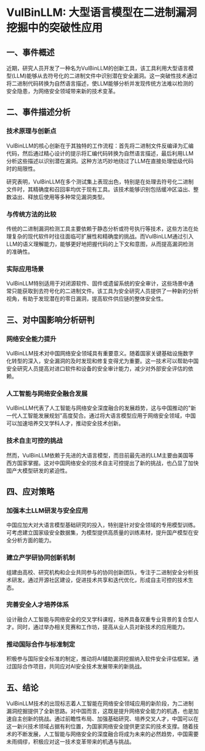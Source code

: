 # VulBinLLM: 大型语言模型在二进制漏洞挖掘中的突破性应用

## 一、事件概述

近期，研究人员开发了一种名为VulBinLLM的创新工具，该工具利用大型语言模型(LLM)能够从去符号化的二进制文件中识别潜在安全漏洞。这一突破性技术通过将二进制代码转换为自然语言描述，使LLM能够分析并发现传统方法难以检测的安全隐患，为网络安全领域带来新的技术变革。

## 二、事件描述分析

### 技术原理与创新点

VulBinLLM的核心创新在于其独特的工作流程：首先将二进制文件反编译为汇编代码，然后通过精心设计的提示将汇编代码转换为自然语言描述，最后利用LLM分析这些描述以识别潜在漏洞。这种方法巧妙地绕过了LLM在直接处理低级代码时的局限性。

研究表明，VulBinLLM在多个测试集上表现出色，特别是在处理去符号化二进制文件时，其精确度和召回率均优于现有工具。该技术能够识别包括缓冲区溢出、整数溢出、释放后使用等多种常见漏洞类型。

### 与传统方法的比较

传统的二进制漏洞检测工具主要依赖于静态分析或符号执行等技术，这些方法在处理复杂的现代软件时往往面临可扩展性和精确度的挑战。而VulBinLLM通过引入LLM的语义理解能力，能够更好地把握代码的上下文和意图，从而提高漏洞检测的准确性。

### 实际应用场景

VulBinLLM特别适用于对闭源软件、固件或遗留系统的安全审计，这些场景中通常只能获取到去符号化的二进制文件。该工具为安全研究人员提供了一种新的分析视角，有助于发现潜在的零日漏洞，提高软件供应链的整体安全性。

## 三、对中国影响分析研判

### 网络安全能力提升

VulBinLLM技术对中国网络安全领域具有重要意义。随着国家关键基础设施数字化转型的深入，安全漏洞的及时发现和修复变得尤为重要。这一技术可以帮助中国安全研究人员提高对进口软件和设备的安全审计能力，减少对外部安全评估的依赖。

### 人工智能与网络安全融合发展

VulBinLLM代表了人工智能与网络安全深度融合的发展趋势，这与中国推动的"新一代人工智能发展规划"高度契合。通过将大语言模型应用于网络安全领域，中国可以加速培养交叉学科人才，推动安全技术创新。

### 技术自主可控的挑战

然而，VulBinLLM依赖于先进的大语言模型，而目前最先进的LLM主要由美国等西方国家掌握。这对中国网络安全的技术自主可控提出了新的挑战，也凸显了加快国产大模型研发的紧迫性。

## 四、应对策略

### 加强本土LLM研发与安全应用

中国应加大对大语言模型基础研究的投入，特别是针对安全领域的专用模型训练。可考虑建立国家级安全数据集，为模型提供高质量的训练素材，提升国产模型在安全分析方面的能力。

### 建立产学研协同创新机制

组建由高校、研究机构和企业共同参与的协同创新团队，专注于二进制安全分析技术研发。通过开源社区建设，促进技术共享和迭代优化，形成自主可控的技术生态。

### 完善安全人才培养体系

设计融合人工智能与网络安全的交叉学科课程，培养具备双重专业背景的复合型人才。同时，通过举办相关竞赛和工作坊，提高从业人员对新技术的应用能力。

### 推动国际合作与标准制定

积极参与国际安全标准的制定，推动将AI辅助漏洞挖掘纳入软件安全评估框架。通过国际合作项目，共同应对AI安全技术发展带来的新挑战。

## 五、结论

VulBinLLM技术的出现标志着人工智能在网络安全领域应用的新阶段，为二进制漏洞挖掘提供了全新思路。对中国而言，这既是提升网络安全能力的机遇，也是加速自主创新的挑战。通过前瞻性布局、加强基础研究、培养交叉人才，中国可以在这一新兴技术领域占据有利位置，为国家网络安全提供更坚实的技术支撑。随着技术的不断发展，人工智能与网络安全的深度融合将成为未来的必然趋势，中国需要未雨绸缪，积极应对这一技术变革带来的机遇与挑战。